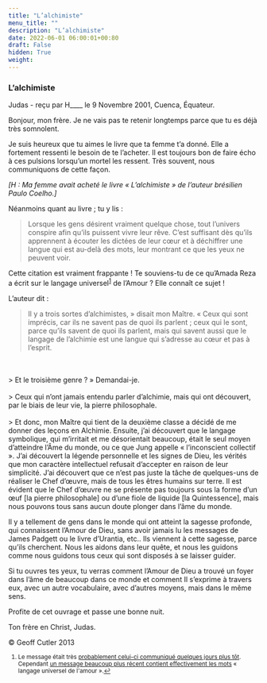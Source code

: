 ```yaml
---
title: "L’alchimiste"
menu_title: ""
description: "L’alchimiste"
date: 2022-06-01 06:00:01+00:80
draft: False
hidden: True
weight:
---
```

### L’alchimiste

Judas - reçu par H____ le 9 Novembre 2001, Cuenca, Équateur.

Bonjour, mon frère. Je ne vais pas te retenir longtemps parce que tu es déjà très somnolent.

Je suis heureux que tu aimes le livre que ta femme t’a donné. Elle a fortement ressenti le besoin de te l’acheter. Il est toujours bon de faire  écho à ces pulsions lorsqu’un mortel les  ressent. Très souvent, nous communiquons de cette façon.

*[H : Ma femme avait acheté le livre « L’alchimiste » de l’auteur brésilien Paulo Coelho.]*

Néanmoins quant au livre ; tu y lis :

> Lorsque les gens désirent vraiment quelque chose, tout l’univers conspire afin qu’ils puissent vivre leur rêve. C’est suffisant dès qu’ils apprennent à écouter  les dictées de leur cœur et à déchiffrer une langue qui est au-delà des mots, leur montrant ce que les yeux ne peuvent voir.

Cette citation est vraiment frappante ! Te souviens-tu de ce qu’Amada Reza a écrit sur le langage universel<sup id="a1">[1](#f1)</sup> de l’Amour ? Elle connaît ce sujet !

L’auteur dit :

> Il y a trois sortes d’alchimistes, » disait  mon Maître. « Ceux qui sont imprécis, car ils ne savent pas de quoi ils parlent ; ceux qui le sont, parce qu’ils savent de quoi ils parlent, mais qui savent aussi que le langage de l’alchimie est une langue qui s’adresse au cœur et pas à l’esprit.
<br>
<br>
> Et le troisième genre ? » Demandai-je.
<br>
<br>
> Ceux qui n’ont jamais entendu parler d’alchimie, mais qui ont découvert, par le biais de leur vie, la pierre philosophale.
<br>
<br>
> Et donc, mon Maître qui tient de la deuxième  classe a décidé de me donner des leçons en Alchimie. Ensuite, j’ai découvert que le langage symbolique, qui m’irritait et me désorientait beaucoup, était le seul moyen d’atteindre l’Âme du monde, ou ce que Jung appelle « l’inconscient collectif ». J’ai découvert la légende personnelle et les signes de Dieu, les vérités que mon caractère intellectuel refusait d’accepter en raison de leur simplicité. J’ai découvert que ce n’est pas juste la tâche de quelques-uns de réaliser le Chef d’œuvre, mais de tous les êtres humains sur terre. Il est évident que le Chef d’œuvre ne se présente pas toujours sous la forme d’un œuf [la pierre philosophale] ou d’une fiole de liquide [la Quintessence], mais nous pouvons tous sans aucun doute plonger dans l’âme du monde.

Il y a tellement de gens dans le monde qui ont atteint la sagesse profonde, qui connaissent l’Amour de Dieu, sans avoir jamais lu les messages de James Padgett ou le livre d’Urantia, etc.. Ils viennent à cette sagesse, parce qu’ils  cherchent. Nous les aidons dans leur quête, et nous les guidons comme nous guidons tous ceux qui sont disposés à se laisser guider.

Si tu ouvres tes yeux, tu verras comment l’Amour de Dieu a trouvé un foyer dans l’âme de beaucoup dans ce monde et comment Il s’exprime à travers eux, avec un autre vocabulaire, avec d’autres moyens, mais dans le même sens.

Profite de cet ouvrage et passe une bonne nuit.

Ton frère en Christ, Judas.

© Geoff Cutler 2013
<small>

1. <large id="f1"> Le message était très [probablement celui-ci communiqué quelques jours plus tôt](/fr-contemporary-messages/fr-contemporary-messages-by-date-order/fr-contemporary-messages-2001/fr-2001-11-4-2-ar-mary-magdalene/). Cependant [un message beaucoup plus récent contient effectivement les mots](/fr-contemporary-messages/fr-contemporary-messages-by-date-order/fr-contemporary-messages-2004/fr-2004-12-27-1-ar-st-john-mary/) « langage universel de l'amour ».[↩](#a1)

